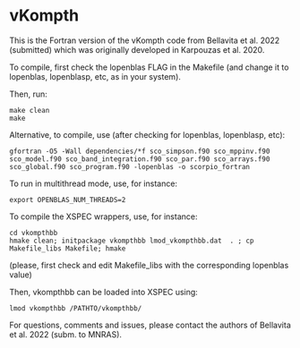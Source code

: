 # vKompth

This is the Fortran version of the vKompth code from
Bellavita et al. 2022 (submitted) which was originally
developed in Karpouzas et al. 2020.

To compile, first check the lopenblas FLAG in the Makefile
(and change it to lopenblas, lopenblasp, etc, as in your system).

Then, run:

```
make clean
make
```

Alternative, to compile, use (after checking for lopenblas, lopenblasp, etc):
```
gfortran -O5 -Wall dependencies/*f sco_simpson.f90 sco_mppinv.f90 sco_model.f90 sco_band_integration.f90 sco_par.f90 sco_arrays.f90 sco_global.f90 sco_program.f90 -lopenblas -o scorpio_fortran
```

To run in multithread mode, use, for instance:
```
export OPENBLAS_NUM_THREADS=2
```

To compile the XSPEC wrappers, use, for instance:
```
cd vkompthbb
hmake clean; initpackage vkompthbb lmod_vkompthbb.dat  . ; cp Makefile_libs Makefile; hmake
```
(please, first check and edit Makefile_libs with the corresponding lopenblas value)

Then, vkompthbb can be loaded into XSPEC using:
```
lmod vkompthbb /PATHTO/vkompthbb/
```

For questions, comments and issues, please contact the
authors of Bellavita et al. 2022 (subm. to MNRAS).
